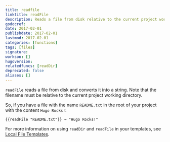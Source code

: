 ```yaml
---
title: readfile
linktitle: readFile
description: Reads a file from disk relative to the current project working directory and converts it into a string.
godocref:
date: 2017-02-01
publishdate: 2017-02-01
lastmod: 2017-02-01
categories: [functions]
tags: [files]
signature:
workson: []
hugoversion:
relatedfuncs: [readDir]
deprecated: false
aliases: []
---
```


`readFile` reads a file from disk and converts it into a string. Note that the filename must be relative to the current project working directory.

So, if you have a file with the name `README.txt` in the root of your project with the content `Hugo Rocks!`:

```
{{readFile "README.txt"}} → "Hugo Rocks!"
```

For more information on using `readDir` and `readFile` in your templates, see [Local File Templates][local].

[local]: /templates/local-file-templates/